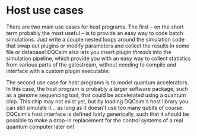 # Host use cases

There are two main use cases for host programs. The first – on the short
term probably the most useful – is to provide an easy way to code batch
simulations. Just write a couple nested loops around the simulation code that
swap out plugins or modify parameters and collect the results in some file or
database! DQCsim also lets you insert plugin *threads* into the simulation
pipeline, which provide you with an easy way to collect statistics from various
parts of the gatestream, without needing to compile and interface with a custom
plugin executable.

The second use case for host programs is to model quantum accelerators. In this
case, the host program is probably a larger software package, such as a genome
sequencing tool, that could be accelerated using a quantum chip. This chip may
not exist yet, but by loading DQCsim's host library you can still simulate
it... as long as it doesn't use too many qubits of course. DQCsim's host
interface is defined fairly generically, such that it should be possible to
make a drop-in replacement for the control systems of a real quantum computer
later on!
